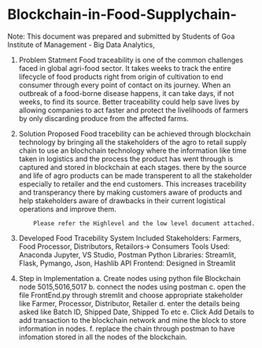 # Blockchain-in-Food-Supplychain-
Note: This document was prepared and submitted by Students of Goa Institute of Management - Big Data Analytics, 


1. Problem Statment
                Food traceability is one of the common challenges faced in global agri-food sector. It takes 
        weeks to track the entire lifecycle of food products right from origin of cultivation to end 
        consumer through every point of contact on its journey. When an 
        outbreak of a food-borne disease happens, it can take days, if not weeks, to find its source. 
        Better traceability could help save lives by allowing companies to act faster and protect the 
        livelihoods of farmers by only discarding produce from the affected farms.
        
 2. Solution Proposed
            Food tracebility can be achieved through blockchain technology by bringing all the stakeholders of the agro to retail supply chain to use an blochchain technology
    where the information like time taken in logistics and the process the product has went through is captured and stored in blockchain at each stages. there by the source and
    life of agro products can be made transperent to all the stakeholder especially to retailer and the end customers. This increases tracebility and transperancy there by         making customers aware of products and help stakeholders aware of drawbacks in their current logistical operations and improve them.
            
            Please refer the Highlevel and the low level document attached.
    
 3. Developed Food Tracebility System
            Included Stakeholders: Farmers, Food Processor, Distributors, Retailors-> Consumers
            Tools Used: Anaconda Jupyter, VS Studio, Postman
            Python Libraries: Streamlit, Flask, Pymango, Json, Hashlib 
            API Frontend: Designed in Streamlit
            
 4. Step in Implementation
            a. Create nodes using python file Blockchain node 5015,5016,5017
            b. connect the nodes using postman
            c. open the file FrontEnd.py through stremlit and choose appropriate stakeholder like Farmer, Processor, Distributor, Retailer
            d. enter the details being asked like Batch ID, Shipped Date, Shipped To etc
            e. Click Add Details to add transaction to the blockchain network and mine the block to store information in nodes.
            f. replace the chain through postman to have infomation stored in all the nodes of the blockchain.
        
